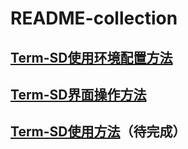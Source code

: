 # README-collection

## [Term-SD使用环境配置方法](term-sd/README_config_env.md)  
## [Term-SD界面操作方法](term-sd/README_how_to_use_dialog.md)  
## [Term-SD使用方法](term-sd/README_how_to_use_term_sd.md)（待完成）  